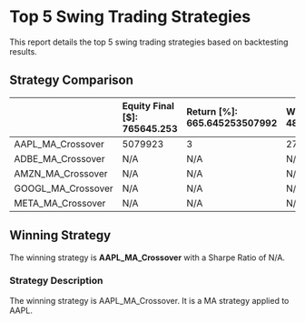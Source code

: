 
# Top 5 Swing Trading Strategies

This report details the top 5 swing trading strategies based on backtesting results.

## Strategy Comparison

|                    | Equity Final [$]: 765645.253   | Return [%]: 665.645253507992   | Win Rate [%]: 48.30508474576   | Best Trade [%]: 1982.7562655   | Worst Trade [%]: -1248.61280   | Avg. Trade [%]: 216.02753014   | Sharpe Ratio: 0.540582053522   | Equity Final [$]: 331213.006   | Return [%]: 231.213006539625   | Win Rate [%]: 44.26229508196   | Best Trade [%]: 1730.2044773   | Worst Trade [%]: -1413.82613   | Avg. Trade [%]: 141.22878750   | Sharpe Ratio: 0.335933158724   | Equity Final [$]: 6469028.92   | Return [%]: 6369.02892013114   | Win Rate [%]: 54.33070866141   | Best Trade [%]: 3642.4579011   | Worst Trade [%]: -1229.40406   | Avg. Trade [%]: 381.56006064   | Sharpe Ratio: 0.816435930013   | Equity Final [$]: 753233.578   | Return [%]: 653.233578524701   | Win Rate [%]: 47.42268041237   | Best Trade [%]: 2622.8238799   | Worst Trade [%]: -1032.44442   | Avg. Trade [%]: 252.28719887   | Sharpe Ratio: 0.618632887449   | Equity Final [$]: 229427.221   | Return [%]: 129.427221041572   | Win Rate [%]: 46.55172413793   | Best Trade [%]: 1559.6409085   | Worst Trade [%]: -1127.51266   | Avg. Trade [%]: 183.14923320   | Sharpe Ratio: 0.447431271869   | Equity Final [$]: 389413.028   | Return [%]: 289.413028340993   | Win Rate [%]: 45.13274336283   | Best Trade [%]: 1934.5394634   | Worst Trade [%]: -1234.17065   | Avg. Trade [%]: 159.32549221   | Sharpe Ratio: 0.400478025664   | Equity Final [$]: 1301431.91   | Return [%]: 1201.43191243530   | Win Rate [%]: 51.16279069767   | Best Trade [%]: 2364.4325151   | Worst Trade [%]: -1897.58298   | Avg. Trade [%]: 250.67724103   | Sharpe Ratio: 0.597579214347   | Equity Final [$]: 958869.012   | Return [%]: 858.869012898389   | Win Rate [%]: 47.44525547445   | Best Trade [%]: 2393.1662677   | Worst Trade [%]: -1337.76094   | Avg. Trade [%]: 217.09287784   | Sharpe Ratio: 0.510107444353   | Equity Final [$]: 96207.5433   | Return [%]: -3.7924566682634   | Win Rate [%]: 38.29787234042   | Best Trade [%]: 1503.3872582   | Worst Trade [%]: -1193.91283   | Avg. Trade [%]: 30.339263353   | Sharpe Ratio: 0.078172978113   | Equity Final [$]: 193008.454   | Return [%]: 93.0084540374870   | Win Rate [%]: 43.18181818181   | Best Trade [%]: 1275.3763777   | Worst Trade [%]: -924.606808   | Avg. Trade [%]: 108.75110013   | Sharpe Ratio: 0.252714342794   | Equity Final [$]: 172264.061   | Win Rate [%]: 42.69662921348   | Best Trade [%]: 2202.7789671   | Worst Trade [%]: -1532.40731   | Avg. Trade [%]: 112.40209990   | Sharpe Ratio: 0.276368321724   |
|:-------------------|:-------------------------------|:-------------------------------|:-------------------------------|:-------------------------------|:-------------------------------|:-------------------------------|:-------------------------------|:-------------------------------|:-------------------------------|:-------------------------------|:-------------------------------|:-------------------------------|:-------------------------------|:-------------------------------|:-------------------------------|:-------------------------------|:-------------------------------|:-------------------------------|:-------------------------------|:-------------------------------|:-------------------------------|:-------------------------------|:-------------------------------|:-------------------------------|:-------------------------------|:-------------------------------|:-------------------------------|:-------------------------------|:-------------------------------|:-------------------------------|:-------------------------------|:-------------------------------|:-------------------------------|:-------------------------------|:-------------------------------|:-------------------------------|:-------------------------------|:-------------------------------|:-------------------------------|:-------------------------------|:-------------------------------|:-------------------------------|:-------------------------------|:-------------------------------|:-------------------------------|:-------------------------------|:-------------------------------|:-------------------------------|:-------------------------------|:-------------------------------|:-------------------------------|:-------------------------------|:-------------------------------|:-------------------------------|:-------------------------------|:-------------------------------|:-------------------------------|:-------------------------------|:-------------------------------|:-------------------------------|:-------------------------------|:-------------------------------|:-------------------------------|:-------------------------------|:-------------------------------|:-------------------------------|:-------------------------------|:-------------------------------|:-------------------------------|:-------------------------------|:-------------------------------|:-------------------------------|:-------------------------------|:-------------------------------|:-------------------------------|:-------------------------------|
| AAPL_MA_Crossover  | 5079923                        | 3                              | 271                            | 860597                         | 33853226                       | 696415                         | 226                            | N/A                            | N/A                            | N/A                            | N/A                            | N/A                            | N/A                            | N/A                            | N/A                            | N/A                            | N/A                            | N/A                            | N/A                            | N/A                            | N/A                            | N/A                            | N/A                            | N/A                            | N/A                            | N/A                            | N/A                            | N/A                            | N/A                            | N/A                            | N/A                            | N/A                            | N/A                            | N/A                            | N/A                            | N/A                            | N/A                            | N/A                            | N/A                            | N/A                            | N/A                            | N/A                            | N/A                            | N/A                            | N/A                            | N/A                            | N/A                            | N/A                            | N/A                            | N/A                            | N/A                            | N/A                            | N/A                            | N/A                            | N/A                            | N/A                            | N/A                            | N/A                            | N/A                            | N/A                            | N/A                            | N/A                            | N/A                            | N/A                            | N/A                            | N/A                            | N/A                            | N/A                            | N/A                            | N/A                            | N/A                            | N/A                            | N/A                            | N/A                            | N/A                            | N/A                            |
| ADBE_MA_Crossover  | N/A                            | N/A                            | N/A                            | N/A                            | N/A                            | N/A                            | N/A                            | 5396257                        | 72                             | 721                            | 80612                          | 65836038                       | 64833                          | 35525                          | N/A                            | N/A                            | N/A                            | N/A                            | N/A                            | N/A                            | N/A                            | N/A                            | N/A                            | N/A                            | N/A                            | N/A                            | N/A                            | N/A                            | N/A                            | N/A                            | N/A                            | N/A                            | N/A                            | N/A                            | N/A                            | N/A                            | N/A                            | N/A                            | N/A                            | N/A                            | N/A                            | N/A                            | N/A                            | N/A                            | N/A                            | N/A                            | N/A                            | N/A                            | N/A                            | N/A                            | N/A                            | N/A                            | N/A                            | N/A                            | N/A                            | N/A                            | N/A                            | N/A                            | N/A                            | N/A                            | N/A                            | N/A                            | N/A                            | N/A                            | N/A                            | N/A                            | N/A                            | N/A                            | N/A                            | N/A                            | N/A                            | N/A                            | N/A                            | N/A                            | N/A                            | N/A                            |
| AMZN_MA_Crossover  | N/A                            | N/A                            | N/A                            | N/A                            | N/A                            | N/A                            | N/A                            | N/A                            | N/A                            | N/A                            | N/A                            | N/A                            | N/A                            | N/A                            | 0131144                        | 4                              | 7326                           | 386036                         | 4139373                        | 60008                          | 2304                           | N/A                            | N/A                            | N/A                            | N/A                            | N/A                            | N/A                            | N/A                            | N/A                            | N/A                            | N/A                            | N/A                            | N/A                            | N/A                            | N/A                            | N/A                            | N/A                            | N/A                            | N/A                            | N/A                            | N/A                            | N/A                            | N/A                            | N/A                            | N/A                            | N/A                            | N/A                            | N/A                            | N/A                            | N/A                            | N/A                            | N/A                            | N/A                            | N/A                            | N/A                            | N/A                            | N/A                            | N/A                            | N/A                            | N/A                            | N/A                            | N/A                            | N/A                            | N/A                            | N/A                            | N/A                            | N/A                            | N/A                            | N/A                            | N/A                            | N/A                            | N/A                            | N/A                            | N/A                            | N/A                            | N/A                            |
| GOOGL_MA_Crossover | N/A                            | N/A                            | N/A                            | N/A                            | N/A                            | N/A                            | N/A                            | N/A                            | N/A                            | N/A                            | N/A                            | N/A                            | N/A                            | N/A                            | N/A                            | N/A                            | N/A                            | N/A                            | N/A                            | N/A                            | N/A                            | 5247016                        | 7                              | 1136                           | 23629                          | 48036                          | 656763                         | 9385                           | N/A                            | N/A                            | N/A                            | N/A                            | N/A                            | N/A                            | N/A                            | N/A                            | N/A                            | N/A                            | N/A                            | N/A                            | N/A                            | N/A                            | N/A                            | N/A                            | N/A                            | N/A                            | N/A                            | N/A                            | N/A                            | N/A                            | N/A                            | N/A                            | N/A                            | N/A                            | N/A                            | N/A                            | N/A                            | N/A                            | N/A                            | N/A                            | N/A                            | N/A                            | N/A                            | N/A                            | N/A                            | N/A                            | N/A                            | N/A                            | N/A                            | N/A                            | N/A                            | N/A                            | N/A                            | N/A                            | N/A                            | N/A                            |
| META_MA_Crossover  | N/A                            | N/A                            | N/A                            | N/A                            | N/A                            | N/A                            | N/A                            | N/A                            | N/A                            | N/A                            | N/A                            | N/A                            | N/A                            | N/A                            | N/A                            | N/A                            | N/A                            | N/A                            | N/A                            | N/A                            | N/A                            | N/A                            | N/A                            | N/A                            | N/A                            | N/A                            | N/A                            | N/A                            | 04157245                       | 44                             | 103                            | 303358                         | 56452605                       | 390565                         | 69633                          | N/A                            | N/A                            | N/A                            | N/A                            | N/A                            | N/A                            | N/A                            | N/A                            | N/A                            | N/A                            | N/A                            | N/A                            | N/A                            | N/A                            | N/A                            | N/A                            | N/A                            | N/A                            | N/A                            | N/A                            | N/A                            | N/A                            | N/A                            | N/A                            | N/A                            | N/A                            | N/A                            | N/A                            | N/A                            | N/A                            | N/A                            | N/A                            | N/A                            | N/A                            | N/A                            | N/A                            | N/A                            | N/A                            | N/A                            | N/A                            | N/A                            |

## Winning Strategy

The winning strategy is **AAPL_MA_Crossover** with a Sharpe Ratio of N/A.

### Strategy Description

The winning strategy is AAPL_MA_Crossover. It is a MA strategy applied to AAPL.


